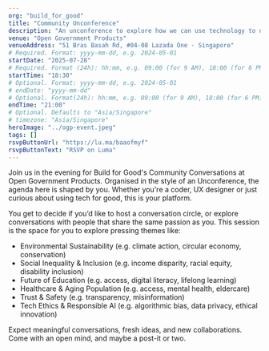 ```yaml
---
org: "build_for_good"
title: "Community Unconference"
description: "An unconference to explore how we can use technology to deliver public good. Expect meaningful conversations, fresh ideas, and new collaborations. Come with an open mind, and maybe a post-it or two."
venue: "Open Government Products"
venueAddress: "51 Bras Basah Rd, #04-08 Lazada One · Singapore"
# Required. Format: yyyy-mm-dd, e.g. 2024-05-01
startDate: "2025-07-28"
# Required. Format (24h): hh:mm, e.g. 09:00 (for 9 AM), 18:00 (for 6 PM) 
startTime: "18:30"
# Optional. Format: yyyy-mm-dd, e.g. 2024-05-01
# endDate: "yyyy-mm-dd"
# Optional. Format(24h): hh:mm, e.g. 09:00 (for 9 AM), 18:00 (for 6 PM) 
endTime: "21:00"
# Optional. Defaults to "Asia/Singapore"
# timezone: "Asia/Singapore"
heroImage: "../ogp-event.jpeg"
tags: []
rsvpButtonUrl: "https://lu.ma/baaofmyf"
rsvpButtonText: "RSVP on Luma"
---
```


Join us in the evening for Build for Good's Community Conversations at Open Government Products. Organised in the style of an Unconference, the agenda here is shaped by you. Whether you're a coder, UX designer or just curious about using tech for good, this is your platform.

You get to decide if you’d like to host a conversation circle, or explore conversations with people that share the same passion as you. This session is the space for you to explore pressing themes like:

- Environmental Sustainability (e.g. climate action, circular economy, conservation)
- Social Inequality & Inclusion (e.g. income disparity, racial equity, disability inclusion)
- Future of Education (e.g. access, digital literacy, lifelong learning)
- Healthcare & Aging Population (e.g. access, mental health, eldercare)
- Trust & Safety (e.g. transparency, misinformation)
- Tech Ethics & Responsible AI (e.g. algorithmic bias, data privacy, ethical innovation)

Expect meaningful conversations, fresh ideas, and new collaborations. Come with an open mind, and maybe a post-it or two.
